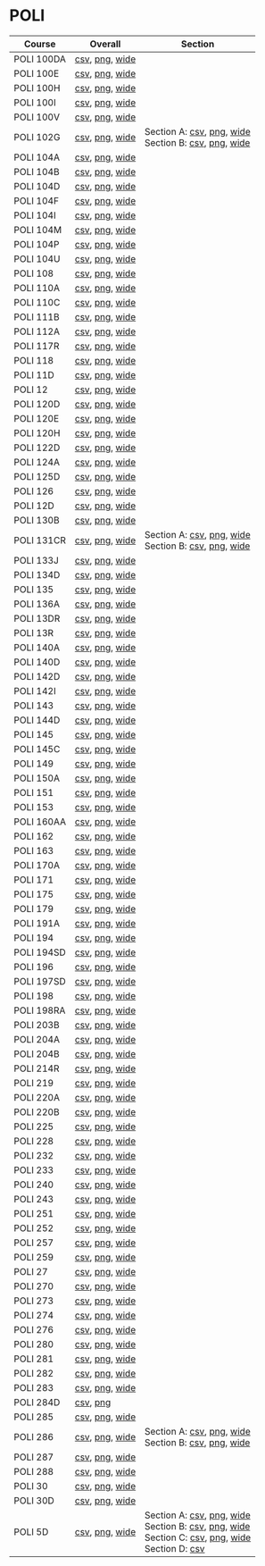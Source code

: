 # POLI

| Course | Overall | Section |
| ------ | ------- | ------- |
| POLI 100DA | [csv](https://github.com/UCSD-Historical-Enrollment-Data/2024Fall/blob/main/overall/POLI%20100DA.csv), [png](https://raw.githubusercontent.com/UCSD-Historical-Enrollment-Data/2024Fall/main/plot_overall/POLI%20100DA.png), [wide](https://raw.githubusercontent.com/UCSD-Historical-Enrollment-Data/2024Fall/main/plot_overall_wide/POLI%20100DA.png) |  |
| POLI 100E | [csv](https://github.com/UCSD-Historical-Enrollment-Data/2024Fall/blob/main/overall/POLI%20100E.csv), [png](https://raw.githubusercontent.com/UCSD-Historical-Enrollment-Data/2024Fall/main/plot_overall/POLI%20100E.png), [wide](https://raw.githubusercontent.com/UCSD-Historical-Enrollment-Data/2024Fall/main/plot_overall_wide/POLI%20100E.png) |  |
| POLI 100H | [csv](https://github.com/UCSD-Historical-Enrollment-Data/2024Fall/blob/main/overall/POLI%20100H.csv), [png](https://raw.githubusercontent.com/UCSD-Historical-Enrollment-Data/2024Fall/main/plot_overall/POLI%20100H.png), [wide](https://raw.githubusercontent.com/UCSD-Historical-Enrollment-Data/2024Fall/main/plot_overall_wide/POLI%20100H.png) |  |
| POLI 100I | [csv](https://github.com/UCSD-Historical-Enrollment-Data/2024Fall/blob/main/overall/POLI%20100I.csv), [png](https://raw.githubusercontent.com/UCSD-Historical-Enrollment-Data/2024Fall/main/plot_overall/POLI%20100I.png), [wide](https://raw.githubusercontent.com/UCSD-Historical-Enrollment-Data/2024Fall/main/plot_overall_wide/POLI%20100I.png) |  |
| POLI 100V | [csv](https://github.com/UCSD-Historical-Enrollment-Data/2024Fall/blob/main/overall/POLI%20100V.csv), [png](https://raw.githubusercontent.com/UCSD-Historical-Enrollment-Data/2024Fall/main/plot_overall/POLI%20100V.png), [wide](https://raw.githubusercontent.com/UCSD-Historical-Enrollment-Data/2024Fall/main/plot_overall_wide/POLI%20100V.png) |  |
| POLI 102G | [csv](https://github.com/UCSD-Historical-Enrollment-Data/2024Fall/blob/main/overall/POLI%20102G.csv), [png](https://raw.githubusercontent.com/UCSD-Historical-Enrollment-Data/2024Fall/main/plot_overall/POLI%20102G.png), [wide](https://raw.githubusercontent.com/UCSD-Historical-Enrollment-Data/2024Fall/main/plot_overall_wide/POLI%20102G.png) | Section A: [csv](https://github.com/UCSD-Historical-Enrollment-Data/2024Fall/blob/main/section/POLI%20102G_A.csv), [png](https://raw.githubusercontent.com/UCSD-Historical-Enrollment-Data/2024Fall/main/plot_section/POLI%20102G_A.png), [wide](https://raw.githubusercontent.com/UCSD-Historical-Enrollment-Data/2024Fall/main/plot_section_wide/POLI%20102G_A.png)<br>Section B: [csv](https://github.com/UCSD-Historical-Enrollment-Data/2024Fall/blob/main/section/POLI%20102G_B.csv), [png](https://raw.githubusercontent.com/UCSD-Historical-Enrollment-Data/2024Fall/main/plot_section/POLI%20102G_B.png), [wide](https://raw.githubusercontent.com/UCSD-Historical-Enrollment-Data/2024Fall/main/plot_section_wide/POLI%20102G_B.png) |
| POLI 104A | [csv](https://github.com/UCSD-Historical-Enrollment-Data/2024Fall/blob/main/overall/POLI%20104A.csv), [png](https://raw.githubusercontent.com/UCSD-Historical-Enrollment-Data/2024Fall/main/plot_overall/POLI%20104A.png), [wide](https://raw.githubusercontent.com/UCSD-Historical-Enrollment-Data/2024Fall/main/plot_overall_wide/POLI%20104A.png) |  |
| POLI 104B | [csv](https://github.com/UCSD-Historical-Enrollment-Data/2024Fall/blob/main/overall/POLI%20104B.csv), [png](https://raw.githubusercontent.com/UCSD-Historical-Enrollment-Data/2024Fall/main/plot_overall/POLI%20104B.png), [wide](https://raw.githubusercontent.com/UCSD-Historical-Enrollment-Data/2024Fall/main/plot_overall_wide/POLI%20104B.png) |  |
| POLI 104D | [csv](https://github.com/UCSD-Historical-Enrollment-Data/2024Fall/blob/main/overall/POLI%20104D.csv), [png](https://raw.githubusercontent.com/UCSD-Historical-Enrollment-Data/2024Fall/main/plot_overall/POLI%20104D.png), [wide](https://raw.githubusercontent.com/UCSD-Historical-Enrollment-Data/2024Fall/main/plot_overall_wide/POLI%20104D.png) |  |
| POLI 104F | [csv](https://github.com/UCSD-Historical-Enrollment-Data/2024Fall/blob/main/overall/POLI%20104F.csv), [png](https://raw.githubusercontent.com/UCSD-Historical-Enrollment-Data/2024Fall/main/plot_overall/POLI%20104F.png), [wide](https://raw.githubusercontent.com/UCSD-Historical-Enrollment-Data/2024Fall/main/plot_overall_wide/POLI%20104F.png) |  |
| POLI 104I | [csv](https://github.com/UCSD-Historical-Enrollment-Data/2024Fall/blob/main/overall/POLI%20104I.csv), [png](https://raw.githubusercontent.com/UCSD-Historical-Enrollment-Data/2024Fall/main/plot_overall/POLI%20104I.png), [wide](https://raw.githubusercontent.com/UCSD-Historical-Enrollment-Data/2024Fall/main/plot_overall_wide/POLI%20104I.png) |  |
| POLI 104M | [csv](https://github.com/UCSD-Historical-Enrollment-Data/2024Fall/blob/main/overall/POLI%20104M.csv), [png](https://raw.githubusercontent.com/UCSD-Historical-Enrollment-Data/2024Fall/main/plot_overall/POLI%20104M.png), [wide](https://raw.githubusercontent.com/UCSD-Historical-Enrollment-Data/2024Fall/main/plot_overall_wide/POLI%20104M.png) |  |
| POLI 104P | [csv](https://github.com/UCSD-Historical-Enrollment-Data/2024Fall/blob/main/overall/POLI%20104P.csv), [png](https://raw.githubusercontent.com/UCSD-Historical-Enrollment-Data/2024Fall/main/plot_overall/POLI%20104P.png), [wide](https://raw.githubusercontent.com/UCSD-Historical-Enrollment-Data/2024Fall/main/plot_overall_wide/POLI%20104P.png) |  |
| POLI 104U | [csv](https://github.com/UCSD-Historical-Enrollment-Data/2024Fall/blob/main/overall/POLI%20104U.csv), [png](https://raw.githubusercontent.com/UCSD-Historical-Enrollment-Data/2024Fall/main/plot_overall/POLI%20104U.png), [wide](https://raw.githubusercontent.com/UCSD-Historical-Enrollment-Data/2024Fall/main/plot_overall_wide/POLI%20104U.png) |  |
| POLI 108 | [csv](https://github.com/UCSD-Historical-Enrollment-Data/2024Fall/blob/main/overall/POLI%20108.csv), [png](https://raw.githubusercontent.com/UCSD-Historical-Enrollment-Data/2024Fall/main/plot_overall/POLI%20108.png), [wide](https://raw.githubusercontent.com/UCSD-Historical-Enrollment-Data/2024Fall/main/plot_overall_wide/POLI%20108.png) |  |
| POLI 110A | [csv](https://github.com/UCSD-Historical-Enrollment-Data/2024Fall/blob/main/overall/POLI%20110A.csv), [png](https://raw.githubusercontent.com/UCSD-Historical-Enrollment-Data/2024Fall/main/plot_overall/POLI%20110A.png), [wide](https://raw.githubusercontent.com/UCSD-Historical-Enrollment-Data/2024Fall/main/plot_overall_wide/POLI%20110A.png) |  |
| POLI 110C | [csv](https://github.com/UCSD-Historical-Enrollment-Data/2024Fall/blob/main/overall/POLI%20110C.csv), [png](https://raw.githubusercontent.com/UCSD-Historical-Enrollment-Data/2024Fall/main/plot_overall/POLI%20110C.png), [wide](https://raw.githubusercontent.com/UCSD-Historical-Enrollment-Data/2024Fall/main/plot_overall_wide/POLI%20110C.png) |  |
| POLI 111B | [csv](https://github.com/UCSD-Historical-Enrollment-Data/2024Fall/blob/main/overall/POLI%20111B.csv), [png](https://raw.githubusercontent.com/UCSD-Historical-Enrollment-Data/2024Fall/main/plot_overall/POLI%20111B.png), [wide](https://raw.githubusercontent.com/UCSD-Historical-Enrollment-Data/2024Fall/main/plot_overall_wide/POLI%20111B.png) |  |
| POLI 112A | [csv](https://github.com/UCSD-Historical-Enrollment-Data/2024Fall/blob/main/overall/POLI%20112A.csv), [png](https://raw.githubusercontent.com/UCSD-Historical-Enrollment-Data/2024Fall/main/plot_overall/POLI%20112A.png), [wide](https://raw.githubusercontent.com/UCSD-Historical-Enrollment-Data/2024Fall/main/plot_overall_wide/POLI%20112A.png) |  |
| POLI 117R | [csv](https://github.com/UCSD-Historical-Enrollment-Data/2024Fall/blob/main/overall/POLI%20117R.csv), [png](https://raw.githubusercontent.com/UCSD-Historical-Enrollment-Data/2024Fall/main/plot_overall/POLI%20117R.png), [wide](https://raw.githubusercontent.com/UCSD-Historical-Enrollment-Data/2024Fall/main/plot_overall_wide/POLI%20117R.png) |  |
| POLI 118 | [csv](https://github.com/UCSD-Historical-Enrollment-Data/2024Fall/blob/main/overall/POLI%20118.csv), [png](https://raw.githubusercontent.com/UCSD-Historical-Enrollment-Data/2024Fall/main/plot_overall/POLI%20118.png), [wide](https://raw.githubusercontent.com/UCSD-Historical-Enrollment-Data/2024Fall/main/plot_overall_wide/POLI%20118.png) |  |
| POLI 11D | [csv](https://github.com/UCSD-Historical-Enrollment-Data/2024Fall/blob/main/overall/POLI%2011D.csv), [png](https://raw.githubusercontent.com/UCSD-Historical-Enrollment-Data/2024Fall/main/plot_overall/POLI%2011D.png), [wide](https://raw.githubusercontent.com/UCSD-Historical-Enrollment-Data/2024Fall/main/plot_overall_wide/POLI%2011D.png) |  |
| POLI 12 | [csv](https://github.com/UCSD-Historical-Enrollment-Data/2024Fall/blob/main/overall/POLI%2012.csv), [png](https://raw.githubusercontent.com/UCSD-Historical-Enrollment-Data/2024Fall/main/plot_overall/POLI%2012.png), [wide](https://raw.githubusercontent.com/UCSD-Historical-Enrollment-Data/2024Fall/main/plot_overall_wide/POLI%2012.png) |  |
| POLI 120D | [csv](https://github.com/UCSD-Historical-Enrollment-Data/2024Fall/blob/main/overall/POLI%20120D.csv), [png](https://raw.githubusercontent.com/UCSD-Historical-Enrollment-Data/2024Fall/main/plot_overall/POLI%20120D.png), [wide](https://raw.githubusercontent.com/UCSD-Historical-Enrollment-Data/2024Fall/main/plot_overall_wide/POLI%20120D.png) |  |
| POLI 120E | [csv](https://github.com/UCSD-Historical-Enrollment-Data/2024Fall/blob/main/overall/POLI%20120E.csv), [png](https://raw.githubusercontent.com/UCSD-Historical-Enrollment-Data/2024Fall/main/plot_overall/POLI%20120E.png), [wide](https://raw.githubusercontent.com/UCSD-Historical-Enrollment-Data/2024Fall/main/plot_overall_wide/POLI%20120E.png) |  |
| POLI 120H | [csv](https://github.com/UCSD-Historical-Enrollment-Data/2024Fall/blob/main/overall/POLI%20120H.csv), [png](https://raw.githubusercontent.com/UCSD-Historical-Enrollment-Data/2024Fall/main/plot_overall/POLI%20120H.png), [wide](https://raw.githubusercontent.com/UCSD-Historical-Enrollment-Data/2024Fall/main/plot_overall_wide/POLI%20120H.png) |  |
| POLI 122D | [csv](https://github.com/UCSD-Historical-Enrollment-Data/2024Fall/blob/main/overall/POLI%20122D.csv), [png](https://raw.githubusercontent.com/UCSD-Historical-Enrollment-Data/2024Fall/main/plot_overall/POLI%20122D.png), [wide](https://raw.githubusercontent.com/UCSD-Historical-Enrollment-Data/2024Fall/main/plot_overall_wide/POLI%20122D.png) |  |
| POLI 124A | [csv](https://github.com/UCSD-Historical-Enrollment-Data/2024Fall/blob/main/overall/POLI%20124A.csv), [png](https://raw.githubusercontent.com/UCSD-Historical-Enrollment-Data/2024Fall/main/plot_overall/POLI%20124A.png), [wide](https://raw.githubusercontent.com/UCSD-Historical-Enrollment-Data/2024Fall/main/plot_overall_wide/POLI%20124A.png) |  |
| POLI 125D | [csv](https://github.com/UCSD-Historical-Enrollment-Data/2024Fall/blob/main/overall/POLI%20125D.csv), [png](https://raw.githubusercontent.com/UCSD-Historical-Enrollment-Data/2024Fall/main/plot_overall/POLI%20125D.png), [wide](https://raw.githubusercontent.com/UCSD-Historical-Enrollment-Data/2024Fall/main/plot_overall_wide/POLI%20125D.png) |  |
| POLI 126 | [csv](https://github.com/UCSD-Historical-Enrollment-Data/2024Fall/blob/main/overall/POLI%20126.csv), [png](https://raw.githubusercontent.com/UCSD-Historical-Enrollment-Data/2024Fall/main/plot_overall/POLI%20126.png), [wide](https://raw.githubusercontent.com/UCSD-Historical-Enrollment-Data/2024Fall/main/plot_overall_wide/POLI%20126.png) |  |
| POLI 12D | [csv](https://github.com/UCSD-Historical-Enrollment-Data/2024Fall/blob/main/overall/POLI%2012D.csv), [png](https://raw.githubusercontent.com/UCSD-Historical-Enrollment-Data/2024Fall/main/plot_overall/POLI%2012D.png), [wide](https://raw.githubusercontent.com/UCSD-Historical-Enrollment-Data/2024Fall/main/plot_overall_wide/POLI%2012D.png) |  |
| POLI 130B | [csv](https://github.com/UCSD-Historical-Enrollment-Data/2024Fall/blob/main/overall/POLI%20130B.csv), [png](https://raw.githubusercontent.com/UCSD-Historical-Enrollment-Data/2024Fall/main/plot_overall/POLI%20130B.png), [wide](https://raw.githubusercontent.com/UCSD-Historical-Enrollment-Data/2024Fall/main/plot_overall_wide/POLI%20130B.png) |  |
| POLI 131CR | [csv](https://github.com/UCSD-Historical-Enrollment-Data/2024Fall/blob/main/overall/POLI%20131CR.csv), [png](https://raw.githubusercontent.com/UCSD-Historical-Enrollment-Data/2024Fall/main/plot_overall/POLI%20131CR.png), [wide](https://raw.githubusercontent.com/UCSD-Historical-Enrollment-Data/2024Fall/main/plot_overall_wide/POLI%20131CR.png) | Section A: [csv](https://github.com/UCSD-Historical-Enrollment-Data/2024Fall/blob/main/section/POLI%20131CR_A.csv), [png](https://raw.githubusercontent.com/UCSD-Historical-Enrollment-Data/2024Fall/main/plot_section/POLI%20131CR_A.png), [wide](https://raw.githubusercontent.com/UCSD-Historical-Enrollment-Data/2024Fall/main/plot_section_wide/POLI%20131CR_A.png)<br>Section B: [csv](https://github.com/UCSD-Historical-Enrollment-Data/2024Fall/blob/main/section/POLI%20131CR_B.csv), [png](https://raw.githubusercontent.com/UCSD-Historical-Enrollment-Data/2024Fall/main/plot_section/POLI%20131CR_B.png), [wide](https://raw.githubusercontent.com/UCSD-Historical-Enrollment-Data/2024Fall/main/plot_section_wide/POLI%20131CR_B.png) |
| POLI 133J | [csv](https://github.com/UCSD-Historical-Enrollment-Data/2024Fall/blob/main/overall/POLI%20133J.csv), [png](https://raw.githubusercontent.com/UCSD-Historical-Enrollment-Data/2024Fall/main/plot_overall/POLI%20133J.png), [wide](https://raw.githubusercontent.com/UCSD-Historical-Enrollment-Data/2024Fall/main/plot_overall_wide/POLI%20133J.png) |  |
| POLI 134D | [csv](https://github.com/UCSD-Historical-Enrollment-Data/2024Fall/blob/main/overall/POLI%20134D.csv), [png](https://raw.githubusercontent.com/UCSD-Historical-Enrollment-Data/2024Fall/main/plot_overall/POLI%20134D.png), [wide](https://raw.githubusercontent.com/UCSD-Historical-Enrollment-Data/2024Fall/main/plot_overall_wide/POLI%20134D.png) |  |
| POLI 135 | [csv](https://github.com/UCSD-Historical-Enrollment-Data/2024Fall/blob/main/overall/POLI%20135.csv), [png](https://raw.githubusercontent.com/UCSD-Historical-Enrollment-Data/2024Fall/main/plot_overall/POLI%20135.png), [wide](https://raw.githubusercontent.com/UCSD-Historical-Enrollment-Data/2024Fall/main/plot_overall_wide/POLI%20135.png) |  |
| POLI 136A | [csv](https://github.com/UCSD-Historical-Enrollment-Data/2024Fall/blob/main/overall/POLI%20136A.csv), [png](https://raw.githubusercontent.com/UCSD-Historical-Enrollment-Data/2024Fall/main/plot_overall/POLI%20136A.png), [wide](https://raw.githubusercontent.com/UCSD-Historical-Enrollment-Data/2024Fall/main/plot_overall_wide/POLI%20136A.png) |  |
| POLI 13DR | [csv](https://github.com/UCSD-Historical-Enrollment-Data/2024Fall/blob/main/overall/POLI%2013DR.csv), [png](https://raw.githubusercontent.com/UCSD-Historical-Enrollment-Data/2024Fall/main/plot_overall/POLI%2013DR.png), [wide](https://raw.githubusercontent.com/UCSD-Historical-Enrollment-Data/2024Fall/main/plot_overall_wide/POLI%2013DR.png) |  |
| POLI 13R | [csv](https://github.com/UCSD-Historical-Enrollment-Data/2024Fall/blob/main/overall/POLI%2013R.csv), [png](https://raw.githubusercontent.com/UCSD-Historical-Enrollment-Data/2024Fall/main/plot_overall/POLI%2013R.png), [wide](https://raw.githubusercontent.com/UCSD-Historical-Enrollment-Data/2024Fall/main/plot_overall_wide/POLI%2013R.png) |  |
| POLI 140A | [csv](https://github.com/UCSD-Historical-Enrollment-Data/2024Fall/blob/main/overall/POLI%20140A.csv), [png](https://raw.githubusercontent.com/UCSD-Historical-Enrollment-Data/2024Fall/main/plot_overall/POLI%20140A.png), [wide](https://raw.githubusercontent.com/UCSD-Historical-Enrollment-Data/2024Fall/main/plot_overall_wide/POLI%20140A.png) |  |
| POLI 140D | [csv](https://github.com/UCSD-Historical-Enrollment-Data/2024Fall/blob/main/overall/POLI%20140D.csv), [png](https://raw.githubusercontent.com/UCSD-Historical-Enrollment-Data/2024Fall/main/plot_overall/POLI%20140D.png), [wide](https://raw.githubusercontent.com/UCSD-Historical-Enrollment-Data/2024Fall/main/plot_overall_wide/POLI%20140D.png) |  |
| POLI 142D | [csv](https://github.com/UCSD-Historical-Enrollment-Data/2024Fall/blob/main/overall/POLI%20142D.csv), [png](https://raw.githubusercontent.com/UCSD-Historical-Enrollment-Data/2024Fall/main/plot_overall/POLI%20142D.png), [wide](https://raw.githubusercontent.com/UCSD-Historical-Enrollment-Data/2024Fall/main/plot_overall_wide/POLI%20142D.png) |  |
| POLI 142I | [csv](https://github.com/UCSD-Historical-Enrollment-Data/2024Fall/blob/main/overall/POLI%20142I.csv), [png](https://raw.githubusercontent.com/UCSD-Historical-Enrollment-Data/2024Fall/main/plot_overall/POLI%20142I.png), [wide](https://raw.githubusercontent.com/UCSD-Historical-Enrollment-Data/2024Fall/main/plot_overall_wide/POLI%20142I.png) |  |
| POLI 143 | [csv](https://github.com/UCSD-Historical-Enrollment-Data/2024Fall/blob/main/overall/POLI%20143.csv), [png](https://raw.githubusercontent.com/UCSD-Historical-Enrollment-Data/2024Fall/main/plot_overall/POLI%20143.png), [wide](https://raw.githubusercontent.com/UCSD-Historical-Enrollment-Data/2024Fall/main/plot_overall_wide/POLI%20143.png) |  |
| POLI 144D | [csv](https://github.com/UCSD-Historical-Enrollment-Data/2024Fall/blob/main/overall/POLI%20144D.csv), [png](https://raw.githubusercontent.com/UCSD-Historical-Enrollment-Data/2024Fall/main/plot_overall/POLI%20144D.png), [wide](https://raw.githubusercontent.com/UCSD-Historical-Enrollment-Data/2024Fall/main/plot_overall_wide/POLI%20144D.png) |  |
| POLI 145 | [csv](https://github.com/UCSD-Historical-Enrollment-Data/2024Fall/blob/main/overall/POLI%20145.csv), [png](https://raw.githubusercontent.com/UCSD-Historical-Enrollment-Data/2024Fall/main/plot_overall/POLI%20145.png), [wide](https://raw.githubusercontent.com/UCSD-Historical-Enrollment-Data/2024Fall/main/plot_overall_wide/POLI%20145.png) |  |
| POLI 145C | [csv](https://github.com/UCSD-Historical-Enrollment-Data/2024Fall/blob/main/overall/POLI%20145C.csv), [png](https://raw.githubusercontent.com/UCSD-Historical-Enrollment-Data/2024Fall/main/plot_overall/POLI%20145C.png), [wide](https://raw.githubusercontent.com/UCSD-Historical-Enrollment-Data/2024Fall/main/plot_overall_wide/POLI%20145C.png) |  |
| POLI 149 | [csv](https://github.com/UCSD-Historical-Enrollment-Data/2024Fall/blob/main/overall/POLI%20149.csv), [png](https://raw.githubusercontent.com/UCSD-Historical-Enrollment-Data/2024Fall/main/plot_overall/POLI%20149.png), [wide](https://raw.githubusercontent.com/UCSD-Historical-Enrollment-Data/2024Fall/main/plot_overall_wide/POLI%20149.png) |  |
| POLI 150A | [csv](https://github.com/UCSD-Historical-Enrollment-Data/2024Fall/blob/main/overall/POLI%20150A.csv), [png](https://raw.githubusercontent.com/UCSD-Historical-Enrollment-Data/2024Fall/main/plot_overall/POLI%20150A.png), [wide](https://raw.githubusercontent.com/UCSD-Historical-Enrollment-Data/2024Fall/main/plot_overall_wide/POLI%20150A.png) |  |
| POLI 151 | [csv](https://github.com/UCSD-Historical-Enrollment-Data/2024Fall/blob/main/overall/POLI%20151.csv), [png](https://raw.githubusercontent.com/UCSD-Historical-Enrollment-Data/2024Fall/main/plot_overall/POLI%20151.png), [wide](https://raw.githubusercontent.com/UCSD-Historical-Enrollment-Data/2024Fall/main/plot_overall_wide/POLI%20151.png) |  |
| POLI 153 | [csv](https://github.com/UCSD-Historical-Enrollment-Data/2024Fall/blob/main/overall/POLI%20153.csv), [png](https://raw.githubusercontent.com/UCSD-Historical-Enrollment-Data/2024Fall/main/plot_overall/POLI%20153.png), [wide](https://raw.githubusercontent.com/UCSD-Historical-Enrollment-Data/2024Fall/main/plot_overall_wide/POLI%20153.png) |  |
| POLI 160AA | [csv](https://github.com/UCSD-Historical-Enrollment-Data/2024Fall/blob/main/overall/POLI%20160AA.csv), [png](https://raw.githubusercontent.com/UCSD-Historical-Enrollment-Data/2024Fall/main/plot_overall/POLI%20160AA.png), [wide](https://raw.githubusercontent.com/UCSD-Historical-Enrollment-Data/2024Fall/main/plot_overall_wide/POLI%20160AA.png) |  |
| POLI 162 | [csv](https://github.com/UCSD-Historical-Enrollment-Data/2024Fall/blob/main/overall/POLI%20162.csv), [png](https://raw.githubusercontent.com/UCSD-Historical-Enrollment-Data/2024Fall/main/plot_overall/POLI%20162.png), [wide](https://raw.githubusercontent.com/UCSD-Historical-Enrollment-Data/2024Fall/main/plot_overall_wide/POLI%20162.png) |  |
| POLI 163 | [csv](https://github.com/UCSD-Historical-Enrollment-Data/2024Fall/blob/main/overall/POLI%20163.csv), [png](https://raw.githubusercontent.com/UCSD-Historical-Enrollment-Data/2024Fall/main/plot_overall/POLI%20163.png), [wide](https://raw.githubusercontent.com/UCSD-Historical-Enrollment-Data/2024Fall/main/plot_overall_wide/POLI%20163.png) |  |
| POLI 170A | [csv](https://github.com/UCSD-Historical-Enrollment-Data/2024Fall/blob/main/overall/POLI%20170A.csv), [png](https://raw.githubusercontent.com/UCSD-Historical-Enrollment-Data/2024Fall/main/plot_overall/POLI%20170A.png), [wide](https://raw.githubusercontent.com/UCSD-Historical-Enrollment-Data/2024Fall/main/plot_overall_wide/POLI%20170A.png) |  |
| POLI 171 | [csv](https://github.com/UCSD-Historical-Enrollment-Data/2024Fall/blob/main/overall/POLI%20171.csv), [png](https://raw.githubusercontent.com/UCSD-Historical-Enrollment-Data/2024Fall/main/plot_overall/POLI%20171.png), [wide](https://raw.githubusercontent.com/UCSD-Historical-Enrollment-Data/2024Fall/main/plot_overall_wide/POLI%20171.png) |  |
| POLI 175 | [csv](https://github.com/UCSD-Historical-Enrollment-Data/2024Fall/blob/main/overall/POLI%20175.csv), [png](https://raw.githubusercontent.com/UCSD-Historical-Enrollment-Data/2024Fall/main/plot_overall/POLI%20175.png), [wide](https://raw.githubusercontent.com/UCSD-Historical-Enrollment-Data/2024Fall/main/plot_overall_wide/POLI%20175.png) |  |
| POLI 179 | [csv](https://github.com/UCSD-Historical-Enrollment-Data/2024Fall/blob/main/overall/POLI%20179.csv), [png](https://raw.githubusercontent.com/UCSD-Historical-Enrollment-Data/2024Fall/main/plot_overall/POLI%20179.png), [wide](https://raw.githubusercontent.com/UCSD-Historical-Enrollment-Data/2024Fall/main/plot_overall_wide/POLI%20179.png) |  |
| POLI 191A | [csv](https://github.com/UCSD-Historical-Enrollment-Data/2024Fall/blob/main/overall/POLI%20191A.csv), [png](https://raw.githubusercontent.com/UCSD-Historical-Enrollment-Data/2024Fall/main/plot_overall/POLI%20191A.png), [wide](https://raw.githubusercontent.com/UCSD-Historical-Enrollment-Data/2024Fall/main/plot_overall_wide/POLI%20191A.png) |  |
| POLI 194 | [csv](https://github.com/UCSD-Historical-Enrollment-Data/2024Fall/blob/main/overall/POLI%20194.csv), [png](https://raw.githubusercontent.com/UCSD-Historical-Enrollment-Data/2024Fall/main/plot_overall/POLI%20194.png), [wide](https://raw.githubusercontent.com/UCSD-Historical-Enrollment-Data/2024Fall/main/plot_overall_wide/POLI%20194.png) |  |
| POLI 194SD | [csv](https://github.com/UCSD-Historical-Enrollment-Data/2024Fall/blob/main/overall/POLI%20194SD.csv), [png](https://raw.githubusercontent.com/UCSD-Historical-Enrollment-Data/2024Fall/main/plot_overall/POLI%20194SD.png), [wide](https://raw.githubusercontent.com/UCSD-Historical-Enrollment-Data/2024Fall/main/plot_overall_wide/POLI%20194SD.png) |  |
| POLI 196 | [csv](https://github.com/UCSD-Historical-Enrollment-Data/2024Fall/blob/main/overall/POLI%20196.csv), [png](https://raw.githubusercontent.com/UCSD-Historical-Enrollment-Data/2024Fall/main/plot_overall/POLI%20196.png), [wide](https://raw.githubusercontent.com/UCSD-Historical-Enrollment-Data/2024Fall/main/plot_overall_wide/POLI%20196.png) |  |
| POLI 197SD | [csv](https://github.com/UCSD-Historical-Enrollment-Data/2024Fall/blob/main/overall/POLI%20197SD.csv), [png](https://raw.githubusercontent.com/UCSD-Historical-Enrollment-Data/2024Fall/main/plot_overall/POLI%20197SD.png), [wide](https://raw.githubusercontent.com/UCSD-Historical-Enrollment-Data/2024Fall/main/plot_overall_wide/POLI%20197SD.png) |  |
| POLI 198 | [csv](https://github.com/UCSD-Historical-Enrollment-Data/2024Fall/blob/main/overall/POLI%20198.csv), [png](https://raw.githubusercontent.com/UCSD-Historical-Enrollment-Data/2024Fall/main/plot_overall/POLI%20198.png), [wide](https://raw.githubusercontent.com/UCSD-Historical-Enrollment-Data/2024Fall/main/plot_overall_wide/POLI%20198.png) |  |
| POLI 198RA | [csv](https://github.com/UCSD-Historical-Enrollment-Data/2024Fall/blob/main/overall/POLI%20198RA.csv), [png](https://raw.githubusercontent.com/UCSD-Historical-Enrollment-Data/2024Fall/main/plot_overall/POLI%20198RA.png), [wide](https://raw.githubusercontent.com/UCSD-Historical-Enrollment-Data/2024Fall/main/plot_overall_wide/POLI%20198RA.png) |  |
| POLI 203B | [csv](https://github.com/UCSD-Historical-Enrollment-Data/2024Fall/blob/main/overall/POLI%20203B.csv), [png](https://raw.githubusercontent.com/UCSD-Historical-Enrollment-Data/2024Fall/main/plot_overall/POLI%20203B.png), [wide](https://raw.githubusercontent.com/UCSD-Historical-Enrollment-Data/2024Fall/main/plot_overall_wide/POLI%20203B.png) |  |
| POLI 204A | [csv](https://github.com/UCSD-Historical-Enrollment-Data/2024Fall/blob/main/overall/POLI%20204A.csv), [png](https://raw.githubusercontent.com/UCSD-Historical-Enrollment-Data/2024Fall/main/plot_overall/POLI%20204A.png), [wide](https://raw.githubusercontent.com/UCSD-Historical-Enrollment-Data/2024Fall/main/plot_overall_wide/POLI%20204A.png) |  |
| POLI 204B | [csv](https://github.com/UCSD-Historical-Enrollment-Data/2024Fall/blob/main/overall/POLI%20204B.csv), [png](https://raw.githubusercontent.com/UCSD-Historical-Enrollment-Data/2024Fall/main/plot_overall/POLI%20204B.png), [wide](https://raw.githubusercontent.com/UCSD-Historical-Enrollment-Data/2024Fall/main/plot_overall_wide/POLI%20204B.png) |  |
| POLI 214R | [csv](https://github.com/UCSD-Historical-Enrollment-Data/2024Fall/blob/main/overall/POLI%20214R.csv), [png](https://raw.githubusercontent.com/UCSD-Historical-Enrollment-Data/2024Fall/main/plot_overall/POLI%20214R.png), [wide](https://raw.githubusercontent.com/UCSD-Historical-Enrollment-Data/2024Fall/main/plot_overall_wide/POLI%20214R.png) |  |
| POLI 219 | [csv](https://github.com/UCSD-Historical-Enrollment-Data/2024Fall/blob/main/overall/POLI%20219.csv), [png](https://raw.githubusercontent.com/UCSD-Historical-Enrollment-Data/2024Fall/main/plot_overall/POLI%20219.png), [wide](https://raw.githubusercontent.com/UCSD-Historical-Enrollment-Data/2024Fall/main/plot_overall_wide/POLI%20219.png) |  |
| POLI 220A | [csv](https://github.com/UCSD-Historical-Enrollment-Data/2024Fall/blob/main/overall/POLI%20220A.csv), [png](https://raw.githubusercontent.com/UCSD-Historical-Enrollment-Data/2024Fall/main/plot_overall/POLI%20220A.png), [wide](https://raw.githubusercontent.com/UCSD-Historical-Enrollment-Data/2024Fall/main/plot_overall_wide/POLI%20220A.png) |  |
| POLI 220B | [csv](https://github.com/UCSD-Historical-Enrollment-Data/2024Fall/blob/main/overall/POLI%20220B.csv), [png](https://raw.githubusercontent.com/UCSD-Historical-Enrollment-Data/2024Fall/main/plot_overall/POLI%20220B.png), [wide](https://raw.githubusercontent.com/UCSD-Historical-Enrollment-Data/2024Fall/main/plot_overall_wide/POLI%20220B.png) |  |
| POLI 225 | [csv](https://github.com/UCSD-Historical-Enrollment-Data/2024Fall/blob/main/overall/POLI%20225.csv), [png](https://raw.githubusercontent.com/UCSD-Historical-Enrollment-Data/2024Fall/main/plot_overall/POLI%20225.png), [wide](https://raw.githubusercontent.com/UCSD-Historical-Enrollment-Data/2024Fall/main/plot_overall_wide/POLI%20225.png) |  |
| POLI 228 | [csv](https://github.com/UCSD-Historical-Enrollment-Data/2024Fall/blob/main/overall/POLI%20228.csv), [png](https://raw.githubusercontent.com/UCSD-Historical-Enrollment-Data/2024Fall/main/plot_overall/POLI%20228.png), [wide](https://raw.githubusercontent.com/UCSD-Historical-Enrollment-Data/2024Fall/main/plot_overall_wide/POLI%20228.png) |  |
| POLI 232 | [csv](https://github.com/UCSD-Historical-Enrollment-Data/2024Fall/blob/main/overall/POLI%20232.csv), [png](https://raw.githubusercontent.com/UCSD-Historical-Enrollment-Data/2024Fall/main/plot_overall/POLI%20232.png), [wide](https://raw.githubusercontent.com/UCSD-Historical-Enrollment-Data/2024Fall/main/plot_overall_wide/POLI%20232.png) |  |
| POLI 233 | [csv](https://github.com/UCSD-Historical-Enrollment-Data/2024Fall/blob/main/overall/POLI%20233.csv), [png](https://raw.githubusercontent.com/UCSD-Historical-Enrollment-Data/2024Fall/main/plot_overall/POLI%20233.png), [wide](https://raw.githubusercontent.com/UCSD-Historical-Enrollment-Data/2024Fall/main/plot_overall_wide/POLI%20233.png) |  |
| POLI 240 | [csv](https://github.com/UCSD-Historical-Enrollment-Data/2024Fall/blob/main/overall/POLI%20240.csv), [png](https://raw.githubusercontent.com/UCSD-Historical-Enrollment-Data/2024Fall/main/plot_overall/POLI%20240.png), [wide](https://raw.githubusercontent.com/UCSD-Historical-Enrollment-Data/2024Fall/main/plot_overall_wide/POLI%20240.png) |  |
| POLI 243 | [csv](https://github.com/UCSD-Historical-Enrollment-Data/2024Fall/blob/main/overall/POLI%20243.csv), [png](https://raw.githubusercontent.com/UCSD-Historical-Enrollment-Data/2024Fall/main/plot_overall/POLI%20243.png), [wide](https://raw.githubusercontent.com/UCSD-Historical-Enrollment-Data/2024Fall/main/plot_overall_wide/POLI%20243.png) |  |
| POLI 251 | [csv](https://github.com/UCSD-Historical-Enrollment-Data/2024Fall/blob/main/overall/POLI%20251.csv), [png](https://raw.githubusercontent.com/UCSD-Historical-Enrollment-Data/2024Fall/main/plot_overall/POLI%20251.png), [wide](https://raw.githubusercontent.com/UCSD-Historical-Enrollment-Data/2024Fall/main/plot_overall_wide/POLI%20251.png) |  |
| POLI 252 | [csv](https://github.com/UCSD-Historical-Enrollment-Data/2024Fall/blob/main/overall/POLI%20252.csv), [png](https://raw.githubusercontent.com/UCSD-Historical-Enrollment-Data/2024Fall/main/plot_overall/POLI%20252.png), [wide](https://raw.githubusercontent.com/UCSD-Historical-Enrollment-Data/2024Fall/main/plot_overall_wide/POLI%20252.png) |  |
| POLI 257 | [csv](https://github.com/UCSD-Historical-Enrollment-Data/2024Fall/blob/main/overall/POLI%20257.csv), [png](https://raw.githubusercontent.com/UCSD-Historical-Enrollment-Data/2024Fall/main/plot_overall/POLI%20257.png), [wide](https://raw.githubusercontent.com/UCSD-Historical-Enrollment-Data/2024Fall/main/plot_overall_wide/POLI%20257.png) |  |
| POLI 259 | [csv](https://github.com/UCSD-Historical-Enrollment-Data/2024Fall/blob/main/overall/POLI%20259.csv), [png](https://raw.githubusercontent.com/UCSD-Historical-Enrollment-Data/2024Fall/main/plot_overall/POLI%20259.png), [wide](https://raw.githubusercontent.com/UCSD-Historical-Enrollment-Data/2024Fall/main/plot_overall_wide/POLI%20259.png) |  |
| POLI 27 | [csv](https://github.com/UCSD-Historical-Enrollment-Data/2024Fall/blob/main/overall/POLI%2027.csv), [png](https://raw.githubusercontent.com/UCSD-Historical-Enrollment-Data/2024Fall/main/plot_overall/POLI%2027.png), [wide](https://raw.githubusercontent.com/UCSD-Historical-Enrollment-Data/2024Fall/main/plot_overall_wide/POLI%2027.png) |  |
| POLI 270 | [csv](https://github.com/UCSD-Historical-Enrollment-Data/2024Fall/blob/main/overall/POLI%20270.csv), [png](https://raw.githubusercontent.com/UCSD-Historical-Enrollment-Data/2024Fall/main/plot_overall/POLI%20270.png), [wide](https://raw.githubusercontent.com/UCSD-Historical-Enrollment-Data/2024Fall/main/plot_overall_wide/POLI%20270.png) |  |
| POLI 273 | [csv](https://github.com/UCSD-Historical-Enrollment-Data/2024Fall/blob/main/overall/POLI%20273.csv), [png](https://raw.githubusercontent.com/UCSD-Historical-Enrollment-Data/2024Fall/main/plot_overall/POLI%20273.png), [wide](https://raw.githubusercontent.com/UCSD-Historical-Enrollment-Data/2024Fall/main/plot_overall_wide/POLI%20273.png) |  |
| POLI 274 | [csv](https://github.com/UCSD-Historical-Enrollment-Data/2024Fall/blob/main/overall/POLI%20274.csv), [png](https://raw.githubusercontent.com/UCSD-Historical-Enrollment-Data/2024Fall/main/plot_overall/POLI%20274.png), [wide](https://raw.githubusercontent.com/UCSD-Historical-Enrollment-Data/2024Fall/main/plot_overall_wide/POLI%20274.png) |  |
| POLI 276 | [csv](https://github.com/UCSD-Historical-Enrollment-Data/2024Fall/blob/main/overall/POLI%20276.csv), [png](https://raw.githubusercontent.com/UCSD-Historical-Enrollment-Data/2024Fall/main/plot_overall/POLI%20276.png), [wide](https://raw.githubusercontent.com/UCSD-Historical-Enrollment-Data/2024Fall/main/plot_overall_wide/POLI%20276.png) |  |
| POLI 280 | [csv](https://github.com/UCSD-Historical-Enrollment-Data/2024Fall/blob/main/overall/POLI%20280.csv), [png](https://raw.githubusercontent.com/UCSD-Historical-Enrollment-Data/2024Fall/main/plot_overall/POLI%20280.png), [wide](https://raw.githubusercontent.com/UCSD-Historical-Enrollment-Data/2024Fall/main/plot_overall_wide/POLI%20280.png) |  |
| POLI 281 | [csv](https://github.com/UCSD-Historical-Enrollment-Data/2024Fall/blob/main/overall/POLI%20281.csv), [png](https://raw.githubusercontent.com/UCSD-Historical-Enrollment-Data/2024Fall/main/plot_overall/POLI%20281.png), [wide](https://raw.githubusercontent.com/UCSD-Historical-Enrollment-Data/2024Fall/main/plot_overall_wide/POLI%20281.png) |  |
| POLI 282 | [csv](https://github.com/UCSD-Historical-Enrollment-Data/2024Fall/blob/main/overall/POLI%20282.csv), [png](https://raw.githubusercontent.com/UCSD-Historical-Enrollment-Data/2024Fall/main/plot_overall/POLI%20282.png), [wide](https://raw.githubusercontent.com/UCSD-Historical-Enrollment-Data/2024Fall/main/plot_overall_wide/POLI%20282.png) |  |
| POLI 283 | [csv](https://github.com/UCSD-Historical-Enrollment-Data/2024Fall/blob/main/overall/POLI%20283.csv), [png](https://raw.githubusercontent.com/UCSD-Historical-Enrollment-Data/2024Fall/main/plot_overall/POLI%20283.png), [wide](https://raw.githubusercontent.com/UCSD-Historical-Enrollment-Data/2024Fall/main/plot_overall_wide/POLI%20283.png) |  |
| POLI 284D | [csv](https://github.com/UCSD-Historical-Enrollment-Data/2024Fall/blob/main/overall/POLI%20284D.csv), [png](https://raw.githubusercontent.com/UCSD-Historical-Enrollment-Data/2024Fall/main/plot_overall/POLI%20284D.png) |  |
| POLI 285 | [csv](https://github.com/UCSD-Historical-Enrollment-Data/2024Fall/blob/main/overall/POLI%20285.csv), [png](https://raw.githubusercontent.com/UCSD-Historical-Enrollment-Data/2024Fall/main/plot_overall/POLI%20285.png), [wide](https://raw.githubusercontent.com/UCSD-Historical-Enrollment-Data/2024Fall/main/plot_overall_wide/POLI%20285.png) |  |
| POLI 286 | [csv](https://github.com/UCSD-Historical-Enrollment-Data/2024Fall/blob/main/overall/POLI%20286.csv), [png](https://raw.githubusercontent.com/UCSD-Historical-Enrollment-Data/2024Fall/main/plot_overall/POLI%20286.png), [wide](https://raw.githubusercontent.com/UCSD-Historical-Enrollment-Data/2024Fall/main/plot_overall_wide/POLI%20286.png) | Section A: [csv](https://github.com/UCSD-Historical-Enrollment-Data/2024Fall/blob/main/section/POLI%20286_A.csv), [png](https://raw.githubusercontent.com/UCSD-Historical-Enrollment-Data/2024Fall/main/plot_section/POLI%20286_A.png), [wide](https://raw.githubusercontent.com/UCSD-Historical-Enrollment-Data/2024Fall/main/plot_section_wide/POLI%20286_A.png)<br>Section B: [csv](https://github.com/UCSD-Historical-Enrollment-Data/2024Fall/blob/main/section/POLI%20286_B.csv), [png](https://raw.githubusercontent.com/UCSD-Historical-Enrollment-Data/2024Fall/main/plot_section/POLI%20286_B.png), [wide](https://raw.githubusercontent.com/UCSD-Historical-Enrollment-Data/2024Fall/main/plot_section_wide/POLI%20286_B.png) |
| POLI 287 | [csv](https://github.com/UCSD-Historical-Enrollment-Data/2024Fall/blob/main/overall/POLI%20287.csv), [png](https://raw.githubusercontent.com/UCSD-Historical-Enrollment-Data/2024Fall/main/plot_overall/POLI%20287.png), [wide](https://raw.githubusercontent.com/UCSD-Historical-Enrollment-Data/2024Fall/main/plot_overall_wide/POLI%20287.png) |  |
| POLI 288 | [csv](https://github.com/UCSD-Historical-Enrollment-Data/2024Fall/blob/main/overall/POLI%20288.csv), [png](https://raw.githubusercontent.com/UCSD-Historical-Enrollment-Data/2024Fall/main/plot_overall/POLI%20288.png), [wide](https://raw.githubusercontent.com/UCSD-Historical-Enrollment-Data/2024Fall/main/plot_overall_wide/POLI%20288.png) |  |
| POLI 30 | [csv](https://github.com/UCSD-Historical-Enrollment-Data/2024Fall/blob/main/overall/POLI%2030.csv), [png](https://raw.githubusercontent.com/UCSD-Historical-Enrollment-Data/2024Fall/main/plot_overall/POLI%2030.png), [wide](https://raw.githubusercontent.com/UCSD-Historical-Enrollment-Data/2024Fall/main/plot_overall_wide/POLI%2030.png) |  |
| POLI 30D | [csv](https://github.com/UCSD-Historical-Enrollment-Data/2024Fall/blob/main/overall/POLI%2030D.csv), [png](https://raw.githubusercontent.com/UCSD-Historical-Enrollment-Data/2024Fall/main/plot_overall/POLI%2030D.png), [wide](https://raw.githubusercontent.com/UCSD-Historical-Enrollment-Data/2024Fall/main/plot_overall_wide/POLI%2030D.png) |  |
| POLI 5D | [csv](https://github.com/UCSD-Historical-Enrollment-Data/2024Fall/blob/main/overall/POLI%205D.csv), [png](https://raw.githubusercontent.com/UCSD-Historical-Enrollment-Data/2024Fall/main/plot_overall/POLI%205D.png), [wide](https://raw.githubusercontent.com/UCSD-Historical-Enrollment-Data/2024Fall/main/plot_overall_wide/POLI%205D.png) | Section A: [csv](https://github.com/UCSD-Historical-Enrollment-Data/2024Fall/blob/main/section/POLI%205D_A.csv), [png](https://raw.githubusercontent.com/UCSD-Historical-Enrollment-Data/2024Fall/main/plot_section/POLI%205D_A.png), [wide](https://raw.githubusercontent.com/UCSD-Historical-Enrollment-Data/2024Fall/main/plot_section_wide/POLI%205D_A.png)<br>Section B: [csv](https://github.com/UCSD-Historical-Enrollment-Data/2024Fall/blob/main/section/POLI%205D_B.csv), [png](https://raw.githubusercontent.com/UCSD-Historical-Enrollment-Data/2024Fall/main/plot_section/POLI%205D_B.png), [wide](https://raw.githubusercontent.com/UCSD-Historical-Enrollment-Data/2024Fall/main/plot_section_wide/POLI%205D_B.png)<br>Section C: [csv](https://github.com/UCSD-Historical-Enrollment-Data/2024Fall/blob/main/section/POLI%205D_C.csv), [png](https://raw.githubusercontent.com/UCSD-Historical-Enrollment-Data/2024Fall/main/plot_section/POLI%205D_C.png), [wide](https://raw.githubusercontent.com/UCSD-Historical-Enrollment-Data/2024Fall/main/plot_section_wide/POLI%205D_C.png)<br>Section D: [csv](https://github.com/UCSD-Historical-Enrollment-Data/2024Fall/blob/main/section/POLI%205D_D.csv) |

